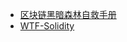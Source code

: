 - [区块链黑暗森林自救手册](https://github.com/slowmist/Blockchain-dark-forest-selfguard-handbook/blob/main/README_CN.md)
- [WTF-Solidity](https://github.com/AmazingAng/WTF-Solidity)